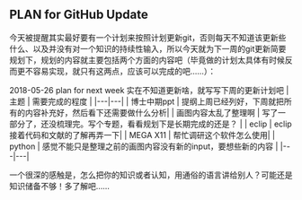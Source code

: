 ## PLAN for GitHub Update

今天被提醒其实最好要有一个计划来按照计划更新git，否则每天不知道该更新些什么、以及并没有对一个知识的持续性输入，所以今天就为下一周的git更新简要规划下，规划的内容就主要包括两个方面的内容吧（毕竟做的计划太具体有时候反而更不容易实现，就只有这两点，应该可以完成的吧……）：

2018-05-26 plan for next week
实在不知道更新啥，就写写下周的更新计划吧
| 主题 | 需要完成的程度 |
|---|---|
| 博士中期ppt | 提纲上周已经列好，下周就把所有的内容补充好，然后看下还需要做什么分析|
| 画图内容太乱了整理啊 | 写了一部分了，还没梳理完。写个专题，看看规划下是长期完成的还是？ |
| eclip | eclip接着代码和文献的了解再弄一下|
| MEGA X11 | 帮忙调研这个软件怎么使用|
| python | 感觉不能只是整理之前的画图内容没有新的input，要想些新的内容 |
|---|---|

一个很深的感触是，怎么把你的知识或者认知，用通俗的语言讲给别人？可能还是知识储备不够！多了解吧……